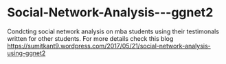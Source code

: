 # Social-Network-Analysis---ggnet2
Condcting social network analysis on mba students using their testimonals written for other students.
For more details check this blog 
https://sumitkant9.wordpress.com/2017/05/21/social-network-analysis-using-ggnet2
